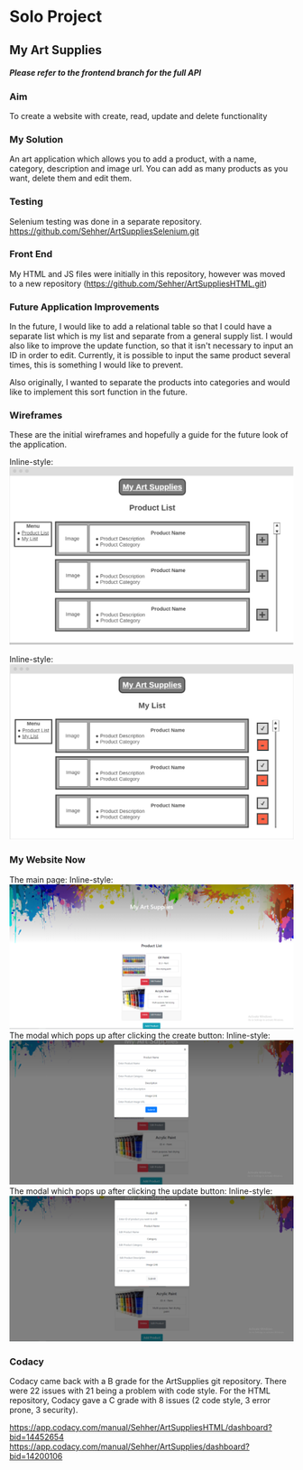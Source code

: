 # Solo Project
## My Art Supplies

##### Please refer to the frontend branch for the full API

### Aim
To create a website with create, read, update and delete functionality 

### My Solution
An art application which allows you to add a product, with a name, category, description and image url. You can add as many products as you want, delete them and edit them.

### Testing
Selenium testing was done in a separate repository.
<https://github.com/Sehher/ArtSuppliesSelenium.git>

### Front End 
My HTML and JS files were initially in this repository, however was moved to a new repository (<https://github.com/Sehher/ArtSuppliesHTML.git>)

### Future Application Improvements
In the future, I would like to add a relational table so that I could have a separate list which is my list and separate from a general supply list. I would also like to improve the update function, so that it isn't necessary to input an ID in order to edit. Currently, it is possible to input the same product several times, this is something I would like to prevent.

Also originally, I wanted to separate the products into categories and would like to implement this sort function in the future.

### Wireframes
These are the initial wireframes and hopefully a guide for the future look of the application.

Inline-style: 
![alt text](https://github.com/Sehher/ArtSupplies/blob/master/Images/wireframe1.png)

Inline-style: 
![alt text](https://github.com/Sehher/ArtSupplies/blob/master/Images/wireframe2.png)

### My Website Now

The main page:
Inline-style: 
![alt text](https://github.com/Sehher/ArtSupplies/blob/master/Images/frontpage.png)
The modal which pops up after clicking the create button:
Inline-style: 
![alt text](https://github.com/Sehher/ArtSupplies/blob/master/Images/create.png)
The modal which pops up after clicking the update button:
Inline-style: 
![alt text](https://github.com/Sehher/ArtSupplies/blob/master/Images/update.png)

### Codacy

Codacy came back with a B grade for the ArtSupplies git repository. There were 22 issues with 21 being a problem with code style.
For the HTML repository, Codacy gave a C grade with 8 issues (2 code style, 3 error prone, 3 security).

<https://app.codacy.com/manual/Sehher/ArtSuppliesHTML/dashboard?bid=14452654>
<https://app.codacy.com/manual/Sehher/ArtSupplies/dashboard?bid=14200106>
